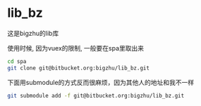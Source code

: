 # lib_bz
这是bigzhu的lib库


使用时候, 因为vuex的限制, 一般要在spa里取出来

```bash
cd spa
git clone git@bitbucket.org:bigzhu/lib_bz.git
```

下面用submodule的方式反而很麻烦，因为其他人的地址和我不一样
```bash
git submodule add -f git@bitbucket.org:bigzhu/lib_bz.git
```